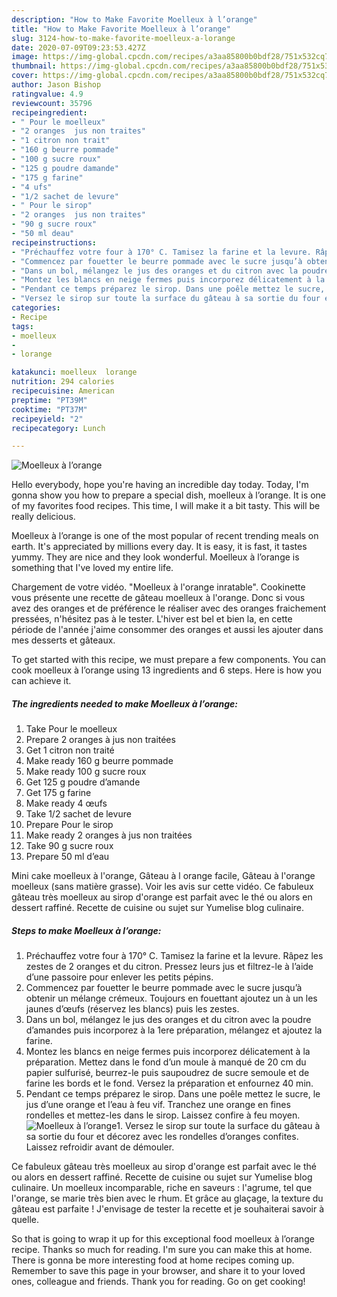 ```yaml
---
description: "How to Make Favorite Moelleux à l’orange"
title: "How to Make Favorite Moelleux à l’orange"
slug: 3124-how-to-make-favorite-moelleux-a-lorange
date: 2020-07-09T09:23:53.427Z
image: https://img-global.cpcdn.com/recipes/a3aa85800b0bdf28/751x532cq70/moelleux-a-lorange-photo-principale-de-la-recette.jpg
thumbnail: https://img-global.cpcdn.com/recipes/a3aa85800b0bdf28/751x532cq70/moelleux-a-lorange-photo-principale-de-la-recette.jpg
cover: https://img-global.cpcdn.com/recipes/a3aa85800b0bdf28/751x532cq70/moelleux-a-lorange-photo-principale-de-la-recette.jpg
author: Jason Bishop
ratingvalue: 4.9
reviewcount: 35796
recipeingredient:
- " Pour le moelleux"
- "2 oranges  jus non traites"
- "1 citron non trait"
- "160 g beurre pommade"
- "100 g sucre roux"
- "125 g poudre damande"
- "175 g farine"
- "4 ufs"
- "1/2 sachet de levure"
- " Pour le sirop"
- "2 oranges  jus non traites"
- "90 g sucre roux"
- "50 ml deau"
recipeinstructions:
- "Préchauffez votre four à 170° C. Tamisez la farine et la levure. Râpez les zestes de 2 oranges et du citron. Pressez leurs jus et filtrez-le à l’aide d’une passoire pour enlever les petits pépins."
- "Commencez par fouetter le beurre pommade avec le sucre jusqu’à obtenir un mélange crémeux. Toujours en fouettant ajoutez un à un les jaunes d’œufs (réservez les blancs) puis les zestes."
- "Dans un bol, mélangez le jus des oranges et du citron avec la poudre d’amandes puis incorporez à la 1ere préparation, mélangez et ajoutez la farine."
- "Montez les blancs en neige fermes puis incorporez délicatement à la préparation. Mettez dans le fond d’un moule à manqué de 20 cm du papier sulfurisé, beurrez-le puis saupoudrez de sucre semoule et de farine les bords et le fond. Versez la préparation et enfournez 40 min."
- "Pendant ce temps préparez le sirop. Dans une poêle mettez le sucre, le jus d’une orange et l’eau à feu vif. Tranchez une orange en fines rondelles et mettez-les dans le sirop. Laissez confire à feu moyen."
- "Versez le sirop sur toute la surface du gâteau à sa sortie du four et décorez avec les rondelles d’oranges confites. Laissez refroidir avant de démouler."
categories:
- Recipe
tags:
- moelleux
- 
- lorange

katakunci: moelleux  lorange 
nutrition: 294 calories
recipecuisine: American
preptime: "PT39M"
cooktime: "PT37M"
recipeyield: "2"
recipecategory: Lunch

---
```



![Moelleux à l’orange](https://img-global.cpcdn.com/recipes/a3aa85800b0bdf28/751x532cq70/moelleux-a-lorange-photo-principale-de-la-recette.jpg)

Hello everybody, hope you're having an incredible day today. Today, I'm gonna show you how to prepare a special dish, moelleux à l’orange. It is one of my favorites food recipes. This time, I will make it a bit tasty. This will be really delicious.

Moelleux à l’orange is one of the most popular of recent trending meals on earth. It's appreciated by millions every day. It is easy, it is fast, it tastes yummy. They are nice and they look wonderful. Moelleux à l’orange is something that I've loved my entire life.

Chargement de votre vidéo. &#34;Moelleux à l&#39;orange inratable&#34;. Cookinette vous présente une recette de gâteau moelleux à l&#39;orange. Donc si vous avez des oranges et de préférence le réaliser avec des oranges fraichement pressées, n&#39;hésitez pas à le tester. L&#39;hiver est bel et bien la, en cette période de l&#39;année j&#39;aime consommer des oranges et aussi les ajouter dans mes desserts et gâteaux.


To get started with this recipe, we must prepare a few components. You can cook moelleux à l’orange using 13 ingredients and 6 steps. Here is how you can achieve it.

<!--inarticleads1-->

##### The ingredients needed to make Moelleux à l’orange:

1. Take  Pour le moelleux
1. Prepare 2 oranges à jus non traitées
1. Get 1 citron non traité
1. Make ready 160 g beurre pommade
1. Make ready 100 g sucre roux
1. Get 125 g poudre d’amande
1. Get 175 g farine
1. Make ready 4 œufs
1. Take 1/2 sachet de levure
1. Prepare  Pour le sirop
1. Make ready 2 oranges à jus non traitées
1. Take 90 g sucre roux
1. Prepare 50 ml d’eau


Mini cake moelleux à l&#39;orange, Gâteau à l orange facile, Gâteau à l&#39;orange moelleux (sans matière grasse). Voir les avis sur cette vidéo. Ce fabuleux gâteau très moelleux au sirop d&#39;orange est parfait avec le thé ou alors en dessert raffiné. Recette de cuisine ou sujet sur Yumelise blog culinaire. 

<!--inarticleads2-->

##### Steps to make Moelleux à l’orange:

1. Préchauffez votre four à 170° C. Tamisez la farine et la levure. Râpez les zestes de 2 oranges et du citron. Pressez leurs jus et filtrez-le à l’aide d’une passoire pour enlever les petits pépins.
1. Commencez par fouetter le beurre pommade avec le sucre jusqu’à obtenir un mélange crémeux. Toujours en fouettant ajoutez un à un les jaunes d’œufs (réservez les blancs) puis les zestes.
1. Dans un bol, mélangez le jus des oranges et du citron avec la poudre d’amandes puis incorporez à la 1ere préparation, mélangez et ajoutez la farine.
1. Montez les blancs en neige fermes puis incorporez délicatement à la préparation. Mettez dans le fond d’un moule à manqué de 20 cm du papier sulfurisé, beurrez-le puis saupoudrez de sucre semoule et de farine les bords et le fond. Versez la préparation et enfournez 40 min.
1. Pendant ce temps préparez le sirop. Dans une poêle mettez le sucre, le jus d’une orange et l’eau à feu vif. Tranchez une orange en fines rondelles et mettez-les dans le sirop. Laissez confire à feu moyen.
<img src="//assets-global.cpcdn.com/assets/icons/button_play-2c75c40dde080a61004c1f40b05d8f140eaff45d7e9e6481dc71c63d2e7c4909.png" alt="Moelleux à l’orange">1. Versez le sirop sur toute la surface du gâteau à sa sortie du four et décorez avec les rondelles d’oranges confites. Laissez refroidir avant de démouler.


Ce fabuleux gâteau très moelleux au sirop d&#39;orange est parfait avec le thé ou alors en dessert raffiné. Recette de cuisine ou sujet sur Yumelise blog culinaire. Un moelleux incomparable, riche en saveurs : l&#39;agrume, tel que l&#39;orange, se marie très bien avec le rhum. Et grâce au glaçage, la texture du gâteau est parfaite ! J&#39;envisage de tester la recette et je souhaiterai savoir à quelle. 

So that is going to wrap it up for this exceptional food moelleux à l’orange recipe. Thanks so much for reading. I'm sure you can make this at home. There is gonna be more interesting food at home recipes coming up. Remember to save this page in your browser, and share it to your loved ones, colleague and friends. Thank you for reading. Go on get cooking!
